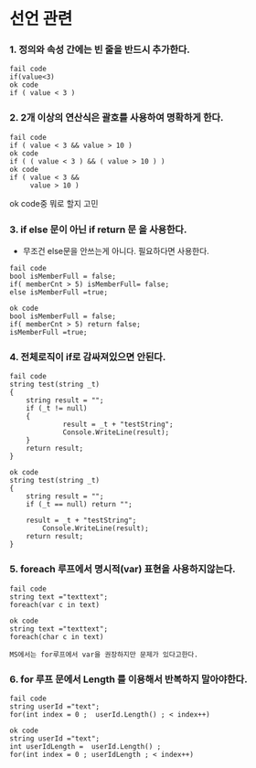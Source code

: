 # 선언 관련

### 1. 정의와 속성 간에는 빈 줄을 반드시 추가한다.
```
fail code
if(value<3)
ok code
if ( value < 3 )
```
### 2. 2개 이상의 연산식은 괄호를 사용하여 명확하게 한다.
```
fail code
if ( value < 3 && value > 10 )
ok code
if ( ( value < 3 ) && ( value > 10 ) )
ok code
if ( value < 3 &&
     value > 10 )
```
ok code중 뭐로 할지 고민

### 3. if else 문이 아닌 if return 문 을 사용한다.
   - 무조건 else문을 안쓰는게 아니다. 필요하다면 사용한다.
```
fail code 
bool isMemberFull = false;
if( memberCnt > 5) isMemberFull= false;
else isMemberFull =true;

ok code 
bool isMemberFull = false;
if( memberCnt > 5) return false;
isMemberFull =true;
```
### 4. 전체로직이 if로 감싸져있으면 안된다.
```
fail code
string test(string _t)
{
	string result = "";
	if (_t != null)
	{
             result = _t + "testString";
             Console.WriteLine(result);
	}
	return result;
}

ok code
string test(string _t)
{
	string result = "";
	if (_t == null) return "";

	result = _t + "testString";
        Console.WriteLine(result);
	return result;
}
```

### 5. foreach 루프에서 명시적(var) 표현을 사용하지않는다.
```
fail code
string text ="texttext";
foreach(var c in text)

ok code
string text ="texttext";
foreach(char c in text)

MS에서는 for루프에서 var을 권장하지만 문제가 있다고한다.

```
### 6. for 루프 문에서 Length 를 이용해서 반복하지 말아야한다.
```
fail code
string userId ="text";
for(int index = 0 ;  userId.Length() ; < index++)

ok code
string userId ="text";
int userIdLength =  userId.Length() ;
for(int index = 0 ; userIdLength ; < index++)
```

